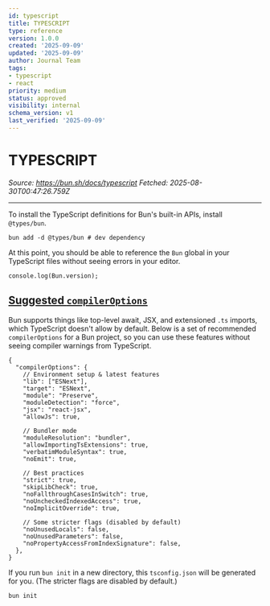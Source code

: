 ```yaml
---
id: typescript
title: TYPESCRIPT
type: reference
version: 1.0.0
created: '2025-09-09'
updated: '2025-09-09'
author: Journal Team
tags:
- typescript
- react
priority: medium
status: approved
visibility: internal
schema_version: v1
last_verified: '2025-09-09'
---
```


# TYPESCRIPT

*Source: <https://bun.sh/docs/typescript>*
*Fetched: 2025-08-30T00:47:26.759Z*

***

To install the TypeScript definitions for Bun's built-in APIs, install `@types/bun`.

```
bun add -d @types/bun # dev dependency
```

At this point, you should be able to reference the `Bun` global in your TypeScript files without seeing errors in your editor.

```
console.log(Bun.version);

```

## [Suggested `compilerOptions`](#suggested-compileroptions)

Bun supports things like top-level await, JSX, and extensioned `.ts` imports, which TypeScript doesn't allow by default. Below is a set of recommended `compilerOptions` for a Bun project, so you can use these features without seeing compiler warnings from TypeScript.

```
{
  "compilerOptions": {
    // Environment setup & latest features
    "lib": ["ESNext"],
    "target": "ESNext",
    "module": "Preserve",
    "moduleDetection": "force",
    "jsx": "react-jsx",
    "allowJs": true,

    // Bundler mode
    "moduleResolution": "bundler",
    "allowImportingTsExtensions": true,
    "verbatimModuleSyntax": true,
    "noEmit": true,

    // Best practices
    "strict": true,
    "skipLibCheck": true,
    "noFallthroughCasesInSwitch": true,
    "noUncheckedIndexedAccess": true,
    "noImplicitOverride": true,

    // Some stricter flags (disabled by default)
    "noUnusedLocals": false,
    "noUnusedParameters": false,
    "noPropertyAccessFromIndexSignature": false,
  },
}

```

If you run `bun init` in a new directory, this `tsconfig.json` will be generated for you. (The stricter flags are disabled by default.)

```
bun init
```
